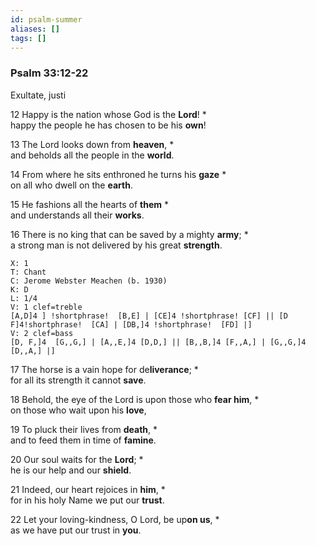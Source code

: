 ```yaml
---
id: psalm-summer
aliases: []
tags: []
---
```

### Psalm 33:12-22

Exultate, justi

12 Happy is the nation whose God is the **Lord**! *  
happy the people he has chosen to be his **own**!

13 The Lord looks down from **heaven**, *  
and beholds all the people in the **world**.

14 From where he sits enthroned he turns his **gaze** *  
on all who dwell on the **earth**.

15 He fashions all the hearts of **them** *  
and understands all their **works**.

16 There is no king that can be saved by a mighty **army**; *  
a strong man is not delivered by his great **strength**.
```music-abc
X: 1
T: Chant
C: Jerome Webster Meachen (b. 1930)
K: D
L: 1/4
V: 1 clef=treble
[A,D]4 ] !shortphrase!  [B,E] | [CE]4 !shortphrase! [CF] || [D F]4!shortphrase!  [CA] | [DB,]4 !shortphrase!  [FD] |]
V: 2 clef=bass
[D, F,]4  [G,,G,] | [A,,E,]4 [D,D,] || [B,,B,]4 [F,,A,] | [G,,G,]4 [D,,A,] |]
```

17 The horse is a vain hope for de**liverance**; *  
for all its strength it cannot **save**.

18 Behold, the eye of the Lord is upon those who **fear him**, *  
on those who wait upon his **love**,

19 To pluck their lives from **death**, *  
and to feed them in time of **famine**.

20 Our soul waits for the **Lord**; *  
he is our help and our **shield**.

21 Indeed, our heart rejoices in **him**, *  
for in his holy Name we put our **trust**.

22 Let your loving-kindness, O Lord, be up**on us**, *  
as we have put our trust in **you**.